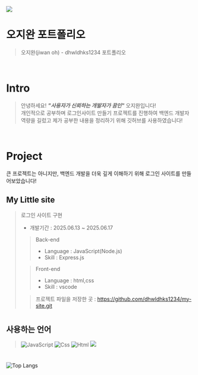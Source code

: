 
<img src="https://capsule-render.vercel.app/api?type=waving&color=auto&height=300&section=header&text=Welcome&desc=My%20Github%20Page!%20&descAlignY=66&descAlign=62&render&fontSize=90" />

<br />

# 오지완 포트폴리오

> 오지완(jiwan oh) - dhwldhks1234 포트폴리오

<br />

# Intro

> 안녕하세요! ***"사용자가 신뢰하는 개발자가 꿈인"*** 오지완입니다!  
> 개인적으로 공부하며 로그인사이트 만들기 프로젝트를 진행하여 백엔드 개발자 역량을 길렀고
> 제가 공부한 내용을 정리하기 위해 깃허브를 사용하였습니다!

<br />

# Project
큰 프로젝트는 아니지만, 백엔드 개발을 더욱 깊게 이해하기 위해
로그인 사이트를 만들어보았습니다!

## My Little site

> 로그인 사이트 구현
>
> - 개발기간 : 2025.06.13 ~ 2025.06.17
>
>> Back-end
>> - Language : JavaScript(Node.js) 
>> - Skill : Express.js 
>
>> Front-end
>> - Language : html,css
>> - Skill : vscode
>>
>
>> 프로젝트 파일을 저장한 곳 : https://github.com/dhwldhks1234/my-site.git
# 

## 사용하는 언어
> <img alt="JavaScript" src ="https://img.shields.io/badge/JavaScriipt-F7DF1E.svg?&style=for-the-badge&logo=JavaScript&logoColor=black"/>
> <img alt="Css" src ="https://img.shields.io/badge/CSS-1572B6.svg?&style=for-the-badge&logo=CSS&logoColor=white"/>
> <img alt="Html" src ="https://img.shields.io/badge/HTML-E34F26.svg?&style=for-the-badge&logo=HTML&logoColor=white"/>
> <img src="https://img.shields.io/badge/Java-007396?style=for-the-badge&logo=OpenJDK&logoColor=white"/>
#
![Top Langs](https://github-readme-stats.vercel.app/api/top-langs/?username=dhwldhks1234)
